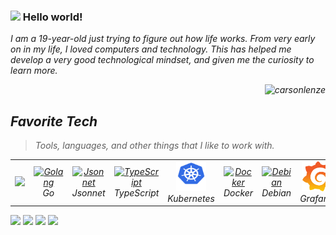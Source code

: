 ### <img src="https://github.com/rajput2107/rajput2107/blob/master/Assets/Hi.gif" width="29px"> Hello world!&nbsp;

<em>I am a 19-year-old just trying to figure out how life works. From very early on in my life, I loved computers and technology. This has helped me develop a very good technological mindset, and given me the curiosity to learn more. 
 <br/>

<p align="left">

<a href="#carsonlenze-title">
  <img src="https://raw.githubusercontent.com/CarsonLenze/github-stats-transparent/refs/heads/output/generated/overview.svg" alt="carsonlenze" align="right" />
</a>

<br>

<h2 align="left" id="carsonlenze-tech">Favorite Tech</h2>

> Tools, languages, and other things that I like to work with.

<table>
  <tr>
    <td align="center" width="96">
      <!-- <a href="#carsonlenze-tech">
        <img src="./img/nodejs-original.svg" width="48" height="48" alt="Nodejs" />
      </a>
      <br>Node JS -->
      <code><a href="https://www.python.org/" target="_blank"><img height="50" src="https://www.vectorlogo.zone/logos/python/python-ar21.svg"></a></code>
    </td>
   <td align="center" width="96">
      <a href="#carsonlenze-tech">
        <img src="./img/go-flat.svg" width="48" height="48" alt="Golang" />
      </a>
      <br>Go
    </td>
    <td align="center" width="96">
      <a href="#carsonlenze-tech">
        <img src="https://jsonnet.org/img/isologo.svg" width="48" height="48" alt="Jsonnet" />
      </a>
      <br>Jsonnet
    </td>
    <td align="center" width="96">
      <a href="#carsonlenze-tech">
        <img src="./img/typescript-original.svg" width="48" height="48" alt="TypeScript" />
      </a>
      <br>TypeScript
    </td>
    <td align="center" width="96">
      <a href="#carsonlenze-tech" >
        <img src="https://raw.githubusercontent.com/cncf/artwork/master/projects/kubernetes/icon/color/kubernetes-icon-color.svg" width="48" height="48" alt="Kubernetes" />
      </a>
      <br>Kubernetes
    </td>
    <td align="center" width="96"> 
      <a href="#carsonlenze-tech" >
        <img src="./img/docker-original.svg" width="48" height="48" alt="Docker" />
      </a>
      <br>Docker
    </td>
    <td align="center"  width="96">
      <a href="#carsonlenze-tech">
        <img src="./img/debian-original.svg" width="48" height="48" alt="Debian" />
      </a>
      <br>Debian
    </td>
    <td align="center" width="96">
      <a href="#carsonlenze-tech" >
        <img src="https://raw.githubusercontent.com/grafana/grafana/master/public/img/grafana_icon.svg" width="48" height="48" alt="Grafana" />
      </a>
      <br>Grafana
    </td>
  </tr>
</table>
<code><a href="https://www.python.org/" target="_blank"><img height="50" src="https://www.vectorlogo.zone/logos/python/python-ar21.svg"></a></code>
<code><a href="https://www.linux.org/" target="_blank"><img height="50" src="https://www.vectorlogo.zone/logos/linux/linux-ar21.svg"></a></code>
<code><a href="https://nodejs.org" target="_blank"><img height="50" src="https://www.vectorlogo.zone/logos/nodejs/nodejs-horizontal.svg"></a></code>
<code><a href="https://discord.js.org" target="_blank"><img height="50" src="https://www.vectorlogo.zone/logos/js_discord/js_discord-ar21.svg"></a></code>
<br/><br/>